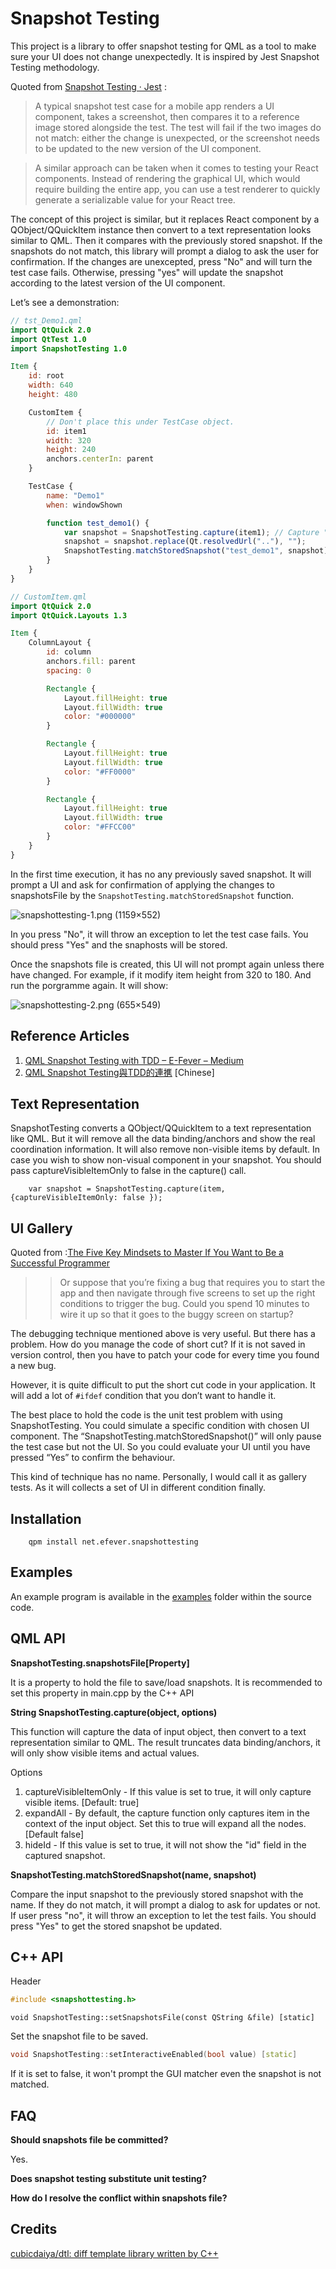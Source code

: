 Snapshot Testing
================

This project is a library to offer snapshot testing for QML as a tool to make sure your UI does not change unexpectedly. It is inspired by Jest Snapshot Testing methodology.

Quoted from [Snapshot Testing · Jest](https://facebook.github.io/jest/docs/snapshot-testing.html) :

> A typical snapshot test case for a mobile app renders a UI component, takes a screenshot, then compares it to a reference image stored alongside the test. The test will fail if the two images do not match: either the change is unexpected, or the screenshot needs to be updated to the new version of the UI component.

> A similar approach can be taken when it comes to testing your React components. Instead of rendering the graphical UI, which would require building the entire app, you can use a test renderer to quickly generate a serializable value for your React tree.

The concept of this project is similar, but it replaces React component by a QObject/QQuickItem instance then convert to a text representation looks similar to QML. Then it compares with the previously stored snapshot. If the snapshots do not match, this library will prompt a dialog to ask the user for confirmation. If the changes are unexcepted, press "No" and will turn the test case fails. Otherwise, pressing "yes" will update the snapshot according to the latest version of the UI component.

Let’s see a demonstration:


```QML
// tst_Demo1.qml
import QtQuick 2.0
import QtTest 1.0
import SnapshotTesting 1.0

Item {
    id: root
    width: 640
    height: 480

    CustomItem {
        // Don't place this under TestCase object.
        id: item1
        width: 320
        height: 240
        anchors.centerIn: parent
    }

    TestCase {
        name: "Demo1"
        when: windowShown

        function test_demo1() {
            var snapshot = SnapshotTesting.capture(item1); // Capture "item1" into a text representation
            snapshot = snapshot.replace(Qt.resolvedUrl(".."), "");
            SnapshotTesting.matchStoredSnapshot("test_demo1", snapshot); // Compare with previously stored snapshot
        }
    }
}
```

```QML
// CustomItem.qml
import QtQuick 2.0
import QtQuick.Layouts 1.3

Item {
    ColumnLayout {
        id: column
        anchors.fill: parent
        spacing: 0

        Rectangle {
            Layout.fillHeight: true
            Layout.fillWidth: true
            color: "#000000"
        }

        Rectangle {
            Layout.fillHeight: true
            Layout.fillWidth: true
            color: "#FF0000"
        }

        Rectangle {
            Layout.fillHeight: true
            Layout.fillWidth: true
            color: "#FFCC00"
        }
    }
}
```

In the first time execution, it has no any previously saved snapshot. It will prompt a UI and ask for confirmation of applying the changes to snapshotsFile by the `SnapshotTesting.matchStoredSnapshot` function.

![snapshottesting-1.png (1159×552)](https://raw.githubusercontent.com/benlau/junkcode/master/docs/snapshottesting-1.png)

In you press "No", it will throw an exception to let the test case fails. You should press "Yes" and the snaphosts will be stored.

Once the snapshots file is created, this UI will not prompt again unless there have changed. For example, if it modify item height from 320 to 180. And run the porgramme again. It will show:

![snapshottesting-2.png (655×549)](https://raw.githubusercontent.com/benlau/junkcode/master/docs/snapshottesting-2.png)

Reference Articles
------------------

1. [QML Snapshot Testing with TDD – E-Fever – Medium](https://medium.com/e-fever/qml-snapshot-testing-with-tdd-aba81441c52)
1. [QML Snapshot Testing與TDD的連㩗](http://benlaux.blogspot.hk/2017/08/qml-snapshot-testingtdd_6.html) [Chinese]

Text Representation
-------------------

SnapshotTesting converts a QObject/QQuickItem to a text representation like QML. But it will remove all the data binding/anchors and show the real coordination information. It will also remove non-visible items by default. In case you wish to show non-visual component in your snapshot. You should pass captureVisibleItemOnly to false in the capture() call.

```
    var snapshot = SnapshotTesting.capture(item, {captureVisibleItemOnly: false });
```


UI Gallery
----------

Quoted from :[The Five Key Mindsets to Master If You Want to Be a Successful Programmer](https://www.effectiveengineer.com/blog/five-key-skills-of-successful-programmers)

>> Or suppose that you’re fixing a bug that requires you to start the app and then navigate through five screens to set up the right conditions to trigger the bug. Could you spend 10 minutes to wire it up so that it goes to the buggy screen on startup?

The debugging technique mentioned above is very useful. But there has a problem. How do you manage the code of short cut? If it is not saved in version control, then you have to patch your code for every time you found a new bug.

However, it is quite difficult to put the short cut code in your application. It will add a lot of `#ifdef` condition that you don’t want to handle it.

The best place to hold the code is the unit test problem with using SnapshotTesting. You could simulate a specific condition with chosen UI component. The “SnapshotTesting.matchStoredSnapshot()” will only pause the test case but not the UI. So you could evaluate your UI until you have pressed “Yes” to confirm the behaviour.

This kind of technique has no name. Personally, I would call it as gallery tests. As it will collects a set of UI in different condition finally.

Installation
------------

```
    qpm install net.efever.snapshottesting
```

Examples
--------

An example program is available in the [examples](https://github.com/e-fever/snapshottesting/tree/master/examples/example1) folder within the source code.

QML API
---

**SnapshotTesting.snapshotsFile[Property]**

It is a property to hold the file to save/load snapshots. It is recommended to set this property in main.cpp by the C++ API

**String SnapshotTesting.capture(object, options)**

This function will capture the data of input object, then convert to a text representation similar to QML. The result truncates data binding/anchors, it will only show visible items and actual values.

Options

1. captureVisibleItemOnly - If this value is set to true, it will only capture visible items. [Default: true]
1. expandAll - By default, the capture function only captures item in the context of the input object. Set this to true will expand all the nodes. [Default false]
1. hideId - If this value is set to true, it will not show the "id" field in the captured snapshot.

**SnapshotTesting.matchStoredSnapshot(name, snapshot)**

Compare the input snapshot to the previously stored snapshot with the name. If they do not match, it will prompt a dialog to ask for updates or not. If user press "no", it will throw an exception to let the test fails. You should press "Yes" to get the stored snapshot be updated.

C++ API
-------

Header

```C++
#include <snapshottesting.h>
```

```
void SnapshotTesting::setSnapshotsFile(const QString &file) [static]
```

Set the snapshot file to be saved.

```C++
void SnapshotTesting::setInteractiveEnabled(bool value) [static]
```

If it is set to false, it won't prompt the GUI matcher even the snapshot is not matched.


FAQ
----

**Should snapshots file be committed?**

Yes.

**Does snapshot testing substitute unit testing?**

**How do I resolve the conflict within snapshots file?**

Credits
-------

[cubicdaiya/dtl: diff template library written by C++](https://github.com/cubicdaiya/dtl)

